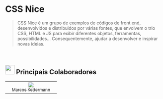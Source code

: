 # CSS Nice
> CSS Nice é um grupo de exemplos de códigos de front end, desenvolvidos e distribuidos por várias fontes, que envolvem o trio CSS, HTML e JS para exibir diferentes objetos, ferramentas, possibilidades... Consequentemente, ajudar a desenvolver e inspirar novas ideias.

<br>

<h2><img src="https://user-images.githubusercontent.com/109902736/216818237-b0bc70b0-cd8f-4f2d-8dc4-2cc45417180d.png" width="30">
 Principais Colaboradores</h2>

<table><tbody><tr>
  <td align="center" width="150"><a href="https://github.com/mkettermann"><img src="https://avatars.githubusercontent.com/u/109902736?s=70&v=4"><br><sub>Marcos Kettermann</sub></a></td>
</tr></tbody></table>
